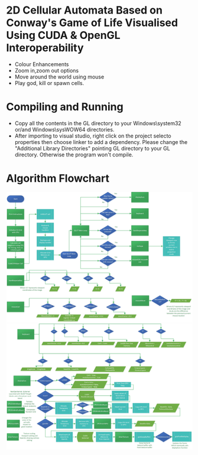 # 2D Cellular Automata Based on Conway's Game of Life Visualised Using CUDA & OpenGL Interoperability
- Colour Enhancements
- Zoom in,zoom out options
- Move around the world using mouse
- Play god, kill or spawn cells.
# Compiling and Running
- Copy all the contents in the GL directory to your Windows\system32 or/and Windows\sysWOW64 directories.
- After importing to visual studio, right click on the project selecto properties then choose linker to add a dependency. Please change the "Additional Library Directories" pointing GL directory to your GL directory. Otherwise the program won't compile. 
# Algorithm Flowchart
![Algorithm Flowchart](https://github.com/karusb/2DCA-CUDA/raw/master/2DCAFlow1.jpg)
![Algorithm Flowchart2](https://github.com/karusb/2DCA-CUDA/raw/master/2DCAFlow.jpg)

